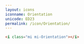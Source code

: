```yaml
---
layout: icons
iconname: Orientation
unicode: ED23
permalink: /icon/Orientation/
---
```


``` html
<i class="mi mi-Orientation"></i>
```
